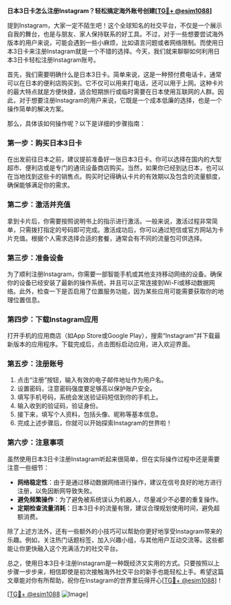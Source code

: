 **日本3日卡怎么注册Instagram？轻松搞定海外账号创建[[TG💪+ @esim1088](https://t.me/s/esim1088)]**

提到Instagram，大家一定不陌生吧！这个全球知名的社交平台，不仅是一个展示自我的舞台，也是与朋友、家人保持联系的好工具。不过，对于一些想要尝试海外版本的用户来说，可能会遇到一些小麻烦，比如语言问题或者网络限制。而使用日本3日卡来注册Instagram就是一个不错的选择。今天，我们就来聊聊如何利用日本3日卡轻松注册Instagram账号。

首先，我们需要明确什么是日本3日卡。简单来说，这是一种预付费电话卡，通常可以在日本的便利店购买到。它不仅可以用来打电话，还可以用于上网。这种卡片的最大特点就是方便快捷，适合短期旅行或临时需要在日本使用互联网的人群。因此，对于想要注册Instagram的用户来说，它既是一个成本低廉的选择，也是一个操作简单的解决方案。

那么，具体该如何操作呢？以下是详细的步骤指南：

### **第一步：购买日本3日卡**
在出发前往日本之前，建议提前准备好一张日本3日卡。你可以选择在国内的大型超市、便利店或是专门的通讯设备商店购买。当然，如果你已经到达日本，也可以在当地找到这些卡的销售点。购买时记得确认卡片的有效期以及包含的流量额度，确保能够满足你的需求。

### **第二步：激活并充值**
拿到卡片后，你需要按照说明书上的指示进行激活。一般来说，激活过程非常简单，只需拨打指定的号码即可完成。激活成功后，你可以通过短信或官方网站为卡片充值。根据个人需求选择合适的套餐，通常会有不同的流量包可供选择。

### **第三步：准备设备**
为了顺利注册Instagram，你需要一部智能手机或其他支持移动网络的设备。确保你的设备已经安装了最新的操作系统，并且可以正常连接到Wi-Fi或移动数据网络。此外，检查一下是否启用了位置服务功能，因为某些应用可能需要获取你的地理位置信息。

### **第四步：下载Instagram应用**
打开手机的应用商店（如App Store或Google Play），搜索“Instagram”并下载最新版本的应用程序。下载完成后，点击图标启动应用，进入欢迎界面。

### **第五步：注册账号**
1. 点击“注册”按钮，输入有效的电子邮件地址作为用户名。
2. 设置密码，注意密码强度要足够高以保护账户安全。
3. 填写手机号码，系统会发送验证码短信到你的手机上。
4. 输入收到的验证码，验证身份。
5. 接下来，填写个人资料，包括头像、昵称等基本信息。
6. 完成上述步骤后，你就可以开始探索Instagram的世界啦！

### **第六步：注意事项**
虽然使用日本3日卡注册Instagram听起来很简单，但在实际操作过程中还是需要注意一些细节：
- **网络稳定性**：由于是通过移动数据网络进行操作，建议在信号良好的地方进行注册，以免因断网导致失败。
- **避免频繁操作**：为了避免被系统误认为机器人，尽量减少不必要的重复操作。
- **定期检查流量消耗**：日本3日卡的流量有限，建议合理规划使用时间，避免超额消费。

除了上述方法外，还有一些额外的小技巧可以帮助你更好地享受Instagram带来的乐趣。例如，关注热门话题标签，加入兴趣小组，与其他用户互动交流等。这些都能让你更快融入这个充满活力的社交平台。

总之，使用日本3日卡注册Instagram是一种既经济又实用的方式。只要按照以上步骤一步步来，相信即使是初次接触海外社交平台的新手也能轻松上手。希望这篇文章能对你有所帮助，祝你在Instagram的世界里玩得开心[[TG💪+ @esim1088](https://t.me/s/esim1088)]！

[[TG💪+ @esim1088](https://t.me/s/esim1088) ![Image](https://i.postimg.cc/4NQfJmqS/Snipaste-2025-05-13-00-14-12.png)]